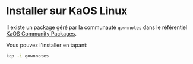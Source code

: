# Installer sur KaOS Linux

Il existe un package géré par la communauté `qownnotes` dans le référentiel [KaOS Community Packages](https://github.com/KaOS-Community-Packages/qownnotes).

Vous pouvez l'installer en tapant:

```bash
kcp -i qownnotes
```

